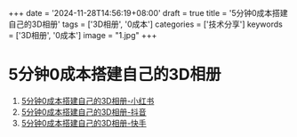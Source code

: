 +++
date = '2024-11-28T14:56:19+08:00'
draft = true
title = '5分钟0成本搭建自己的3D相册'
tags = ['3D相册', '0成本']
categories = ['技术分享']
keywords = ['3D相册', '0成本']
image = "1.jpg"
+++

# 5分钟0成本搭建自己的3D相册
1. [5分钟0成本搭建自己的3D相册-小红书](http://xhslink.com/a/vYtHdYxaGoQ0)
2. [5分钟0成本搭建自己的3D相册-抖音](https://v.douyin.com/iDCMWuFM/)
3. [5分钟0成本搭建自己的3D相册-快手](https://v.kuaishou.com/7v45p5)